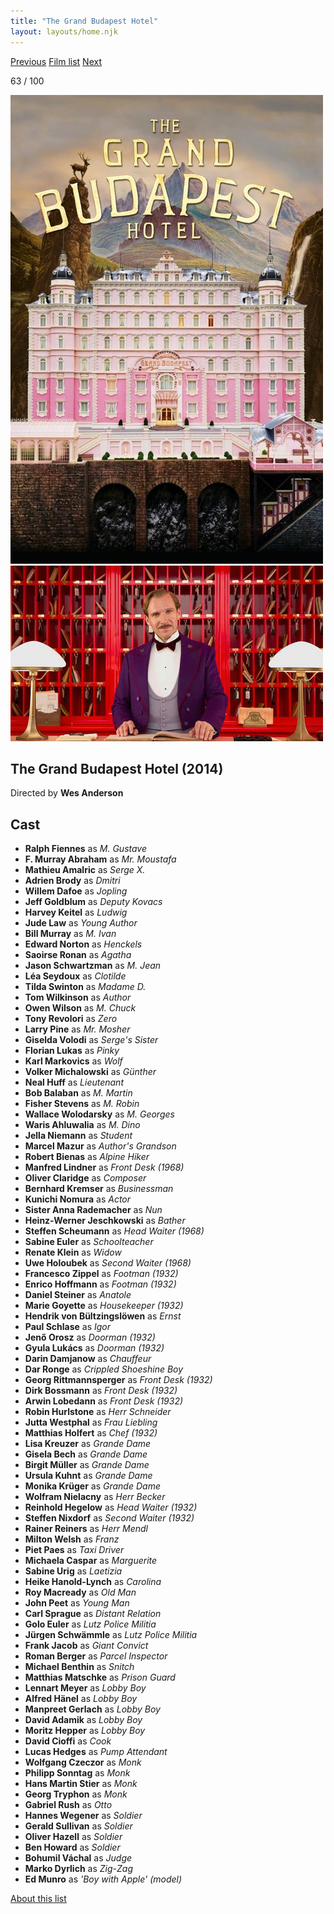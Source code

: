 ```yaml
---
title: "The Grand Budapest Hotel"
layout: layouts/home.njk
---
```


<nav class="films">
  <a class="prev" href="../dallas-buyers-club">Previous</a>
  <a href="../">Film list</a>
  <a class="next" href="../mr-turner">Next</a>
</nav>

<p>63 / 100</p>

<article class="film">
  <img class="poster" src="../films/posters/the-grand-budapest-hotel.jpg" alt="">
  <img class="backdrop" src="../films/backdrops/the-grand-budapest-hotel.jpg" alt="">

  <h1>The Grand Budapest Hotel (2014)</h1>

  <p class="director">
    Directed by <strong>Wes Anderson</strong>
  </p>


  <h2>
    Cast
  </h2>
  <ul>
    <li><strong>Ralph Fiennes</strong> as <em>M. Gustave</em></li>
<li><strong>F. Murray Abraham</strong> as <em>Mr. Moustafa</em></li>
<li><strong>Mathieu Amalric</strong> as <em>Serge X.</em></li>
<li><strong>Adrien Brody</strong> as <em>Dmitri</em></li>
<li><strong>Willem Dafoe</strong> as <em>Jopling</em></li>
<li><strong>Jeff Goldblum</strong> as <em>Deputy Kovacs</em></li>
<li><strong>Harvey Keitel</strong> as <em>Ludwig</em></li>
<li><strong>Jude Law</strong> as <em>Young Author</em></li>
<li><strong>Bill Murray</strong> as <em>M. Ivan</em></li>
<li><strong>Edward Norton</strong> as <em>Henckels</em></li>
<li><strong>Saoirse Ronan</strong> as <em>Agatha</em></li>
<li><strong>Jason Schwartzman</strong> as <em>M. Jean</em></li>
<li><strong>Léa Seydoux</strong> as <em>Clotilde</em></li>
<li><strong>Tilda Swinton</strong> as <em>Madame D.</em></li>
<li><strong>Tom Wilkinson</strong> as <em>Author</em></li>
<li><strong>Owen Wilson</strong> as <em>M. Chuck</em></li>
<li><strong>Tony Revolori</strong> as <em>Zero</em></li>
<li><strong>Larry Pine</strong> as <em>Mr. Mosher</em></li>
<li><strong>Giselda Volodi</strong> as <em>Serge's Sister</em></li>
<li><strong>Florian Lukas</strong> as <em>Pinky</em></li>
<li><strong>Karl Markovics</strong> as <em>Wolf</em></li>
<li><strong>Volker Michalowski</strong> as <em>Günther</em></li>
<li><strong>Neal Huff</strong> as <em>Lieutenant</em></li>
<li><strong>Bob Balaban</strong> as <em>M. Martin</em></li>
<li><strong>Fisher Stevens</strong> as <em>M. Robin</em></li>
<li><strong>Wallace Wolodarsky</strong> as <em>M. Georges</em></li>
<li><strong>Waris Ahluwalia</strong> as <em>M. Dino</em></li>
<li><strong>Jella Niemann</strong> as <em>Student</em></li>
<li><strong>Marcel Mazur</strong> as <em>Author's Grandson</em></li>
<li><strong>Robert Bienas</strong> as <em>Alpine Hiker</em></li>
<li><strong>Manfred Lindner</strong> as <em>Front Desk (1968)</em></li>
<li><strong>Oliver Claridge</strong> as <em>Composer</em></li>
<li><strong>Bernhard Kremser</strong> as <em>Businessman</em></li>
<li><strong>Kunichi Nomura</strong> as <em>Actor</em></li>
<li><strong>Sister Anna Rademacher</strong> as <em>Nun</em></li>
<li><strong>Heinz-Werner Jeschkowski</strong> as <em>Bather</em></li>
<li><strong>Steffen Scheumann</strong> as <em>Head Waiter (1968)</em></li>
<li><strong>Sabine Euler</strong> as <em>Schoolteacher</em></li>
<li><strong>Renate Klein</strong> as <em>Widow</em></li>
<li><strong>Uwe Holoubek</strong> as <em>Second Waiter (1968)</em></li>
<li><strong>Francesco Zippel</strong> as <em>Footman (1932)</em></li>
<li><strong>Enrico Hoffmann</strong> as <em>Footman (1932)</em></li>
<li><strong>Daniel Steiner</strong> as <em>Anatole</em></li>
<li><strong>Marie Goyette</strong> as <em>Housekeeper (1932)</em></li>
<li><strong>Hendrik von Bültzingslöwen</strong> as <em>Ernst</em></li>
<li><strong>Paul Schlase</strong> as <em>Igor</em></li>
<li><strong>Jenő Orosz</strong> as <em>Doorman (1932)</em></li>
<li><strong>Gyula Lukács</strong> as <em>Doorman (1932)</em></li>
<li><strong>Darin Damjanow</strong> as <em>Chauffeur</em></li>
<li><strong>Dar Ronge</strong> as <em>Crippled Shoeshine Boy</em></li>
<li><strong>Georg Rittmannsperger</strong> as <em>Front Desk (1932)</em></li>
<li><strong>Dirk Bossmann</strong> as <em>Front Desk (1932)</em></li>
<li><strong>Arwin Lobedann</strong> as <em>Front Desk (1932)</em></li>
<li><strong>Robin Hurlstone</strong> as <em>Herr Schneider</em></li>
<li><strong>Jutta Westphal</strong> as <em>Frau Liebling</em></li>
<li><strong>Matthias Holfert</strong> as <em>Chef (1932)</em></li>
<li><strong>Lisa Kreuzer</strong> as <em>Grande Dame</em></li>
<li><strong>Gisela Bech</strong> as <em>Grande Dame</em></li>
<li><strong>Birgit Müller</strong> as <em>Grande Dame</em></li>
<li><strong>Ursula Kuhnt</strong> as <em>Grande Dame</em></li>
<li><strong>Monika Krüger</strong> as <em>Grande Dame</em></li>
<li><strong>Wolfram Nielacny</strong> as <em>Herr Becker</em></li>
<li><strong>Reinhold Hegelow</strong> as <em>Head Waiter (1932)</em></li>
<li><strong>Steffen Nixdorf</strong> as <em>Second Waiter (1932)</em></li>
<li><strong>Rainer Reiners</strong> as <em>Herr Mendl</em></li>
<li><strong>Milton Welsh</strong> as <em>Franz</em></li>
<li><strong>Piet Paes</strong> as <em>Taxi Driver</em></li>
<li><strong>Michaela Caspar</strong> as <em>Marguerite</em></li>
<li><strong>Sabine Urig</strong> as <em>Laetizia</em></li>
<li><strong>Heike Hanold-Lynch</strong> as <em>Carolina</em></li>
<li><strong>Roy Macready</strong> as <em>Old Man</em></li>
<li><strong>John Peet</strong> as <em>Young Man</em></li>
<li><strong>Carl Sprague</strong> as <em>Distant Relation</em></li>
<li><strong>Golo Euler</strong> as <em>Lutz Police Militia</em></li>
<li><strong>Jürgen Schwämmle</strong> as <em>Lutz Police Militia</em></li>
<li><strong>Frank Jacob</strong> as <em>Giant Convict</em></li>
<li><strong>Roman Berger</strong> as <em>Parcel Inspector</em></li>
<li><strong>Michael Benthin</strong> as <em>Snitch</em></li>
<li><strong>Matthias Matschke</strong> as <em>Prison Guard</em></li>
<li><strong>Lennart Meyer</strong> as <em>Lobby Boy</em></li>
<li><strong>Alfred Hänel</strong> as <em>Lobby Boy</em></li>
<li><strong>Manpreet Gerlach</strong> as <em>Lobby Boy</em></li>
<li><strong>David Adamik</strong> as <em>Lobby Boy</em></li>
<li><strong>Moritz Hepper</strong> as <em>Lobby Boy</em></li>
<li><strong>David Cioffi</strong> as <em>Cook</em></li>
<li><strong>Lucas Hedges</strong> as <em>Pump Attendant</em></li>
<li><strong>Wolfgang Czeczor</strong> as <em>Monk</em></li>
<li><strong>Philipp Sonntag</strong> as <em>Monk</em></li>
<li><strong>Hans Martin Stier</strong> as <em>Monk</em></li>
<li><strong>Georg Tryphon</strong> as <em>Monk</em></li>
<li><strong>Gabriel Rush</strong> as <em>Otto</em></li>
<li><strong>Hannes Wegener</strong> as <em>Soldier</em></li>
<li><strong>Gerald Sullivan</strong> as <em>Soldier</em></li>
<li><strong>Oliver Hazell</strong> as <em>Soldier</em></li>
<li><strong>Ben Howard</strong> as <em>Soldier</em></li>
<li><strong>Bohumil Váchal</strong> as <em>Judge</em></li>
<li><strong>Marko Dyrlich</strong> as <em>Zig-Zag</em></li>
<li><strong>Ed Munro</strong> as <em>'Boy with Apple' (model)</em></li>
  </ul>
</article>
<footer>
  <a href="../about">About this list</a>
</footer>

